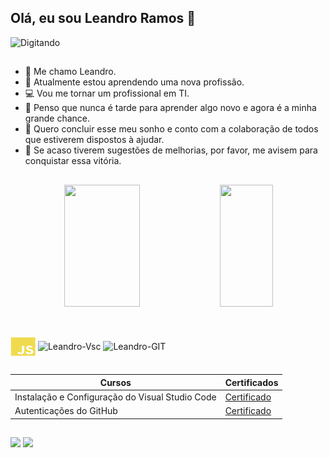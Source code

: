 ## Olá, eu sou Leandro Ramos 	🤘

![Digitando](https://user-images.githubusercontent.com/74038190/225813708-98b745f2-7d22-48cf-9150-083f1b00d6c9.gif)
##
- 🐲 Me chamo Leandro.
- 📖 Atualmente estou aprendendo uma nova profissão.
- 💻 Vou me tornar um profissional em TI.
- 🔭 Penso que nunca é tarde para aprender algo novo e agora é a minha grande chance.
- 🚀 Quero concluir esse meu sonho e conto com a colaboração de todos que estiverem dispostos à ajudar.
- 🏁 Se acaso tiverem sugestões de melhorias, por favor, me avisem para conquistar essa vitória.
##
<div align='center'>

<div align="center">  
  
  <img width="49%" height="195px" src="https://github-readme-stats.vercel.app/api?username=LeandroCesarRamos&theme=transparent&show_icons=true&border_color=fff0" /> 
  
  <img width="41%" height="195px" src="https://github-readme-stats.vercel.app/api/top-langs/?username=LeandroCesarRamos&theme=transparent&show_icons=true&border_color=fff0" />
  
</div>

</div>

##
<div style="display: inline_block"><br>
  <img align="center" alt="Leandro-Js" height="30" width="40" src="https://raw.githubusercontent.com/devicons/devicon/master/icons/javascript/javascript-plain.svg">
  <img align="center" alt="Leandro-Vsc" height="30" width="80" src="https://img.shields.io/badge/Visual_Studio_Code-0078D4?style=for-the-badge&logo=visual%20studio%20code&logoColor=white">
  <img align="center" alt="Leandro-GIT" height="30" width="40" src=https://img.shields.io/badge/GIT-E44C30?style=for-the-badge&logo=git&logoColor=white">
</div>

##
| Cursos | Certificados |
|--------|--------------|
|Instalação e Configuração do Visual Studio Code | [Certificado](https://hermes.dio.me/certificates/XQX2TGKG.pdf)
|Autenticações do GitHub | [Certificado](https://hermes.dio.me/certificates/YSSWAKY2.pdf)
##
<div> 
<a href = "mailto:leandrocesarramos@gmail.com"><img src="https://img.shields.io/badge/-Gmail-%23333?style=for-the-badge&logo=gmail&logoColor=white" target="_blank"></a>
  <a href="https://www.linkedin.com/in/leandrocesarramos/" target="_blank"><img src="https://img.shields.io/badge/-LinkedIn-%230077B5?style=for-the-badge&logo=linkedin&logoColor=white" target="_blank"></a>
  
</div>
<!--
**LeandroCesarRamos/LeandroCesarRamos** is a ✨ _special_ ✨ repository because its `README.md` (this file) appears on your GitHub profile.

Here are some ideas to get you started:

- 🔭 I’m currently working on ...
- 🌱 I’m currently learning ...
- 👯 I’m looking to collaborate on ...
- 🤔 I’m looking for help with ...
- 💬 Ask me about ...
- 📫 How to reach me: ...
- 😄 Pronouns: ...
- ⚡ Fun fact: ...
-->
